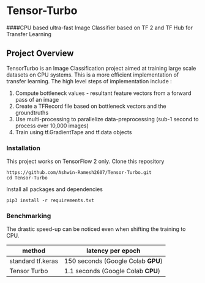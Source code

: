 # Tensor-Turbo
####CPU based ultra-fast Image Classifier based on TF 2 and TF Hub for Transfer Learning

## Project Overview
TensorTurbo is an Image Classification project aimed at training large scale datasets on CPU systems. This is a more efficient implementation of transfer learning. The high level steps of implementation include :
1. Compute bottleneck values - resultant feature vectors from a forward pass of an image
2. Create a TFRecord file based on bottleneck vectors and the groundtruths
3. Use multi-processing to parallelize data-preprocessing (sub-1 second to process over 10,000 images)
4. Train using tf.GradientTape and tf.data objects 

### Installation

This project works on TensorFlow 2 only. Clone this repository
```
https://github.com/Ashwin-Ramesh2607/Tensor-Turbo.git
cd Tensor-Turbo
```

Install all packages and dependencies 
```
pip3 install -r requirements.txt
```

### Benchmarking

The drastic speed-up can be noticed even when shifting the training to CPU.

method|latency per epoch
-|-
standard tf.keras|150 seconds (Google Colab **GPU**)
Tensor Turbo|1.1 seconds (Google Colab **CPU**)
